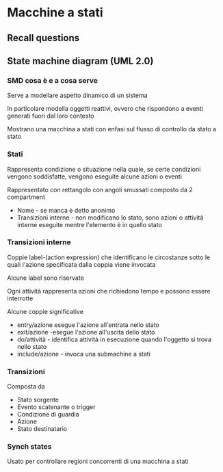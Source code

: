# Macchine a stati

## Recall questions
## State machine diagram (UML 2.0)
### SMD cosa è e a cosa serve
 Serve a modellare aspetto dinamico di un sistema

 In particolare modella oggetti reattivi, ovvero che rispondono a eventi generati fuori dal loro contesto

 Mostrano una macchina a stati con enfasi sul flusso di controllo da stato a stato

### Stati
Rappresenta condizione o situazione nella quale, se certe condizioni vengono soddisfatte, vengono eseguite alcune azioni o eventi

Rappresentato con rettangolo con angoli smussati composto da 2 compartment
- Nome - se manca è detto anonimo
- Transizioni interne - non modificano lo stato, sono azioni o attività interne eseguite mentre l'elemento è in quello stato

### Transizioni interne
Coppie label-(action expression) che identificano le circostanze sotto le quali l'azione specificata dalla coppia viene invocata

Alcune label sono riservate

Ogni attività rappresenta azioni che richiedono tempo e possono essere interrotte

Alcune coppie significative
- entry/azione esegue l'azione all'entrata nello stato
- exit/azione -esegue l'azione all'uscita dello stato
- do/attività - identifica attività in esecuzione quando l'oggetto si trova nello stato
- include/azione - invoca una submachine a stati

### Transizioni 
Composta da
- Stato sorgente
- Evento scatenante o trigger
- Condizione di guardia
- Azione
- Stato destinatario


### Synch states
Usato per controllare regioni concorrenti di una macchina a stati


